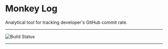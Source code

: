 # Monkey Log
Analytical tool for tracking developer's GitHub commit rate.

---
![Build Status](https://img.shields.io/endpoint.svg?url=https%3A%2F%2Factions-badge.atrox.dev%2FIah-Uch%2Fdevprod%2Fbadge%3Fref%3Dmain%26token%3D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&style=for-the-badge)

---


<!-- START doctoc generated TOC please keep comment here to allow auto update -->
<!-- DON'T EDIT THIS SECTION, INSTEAD RE-RUN doctoc TO UPDATE -->



<!-- END doctoc generated TOC please keep comment here to allow auto update -->

